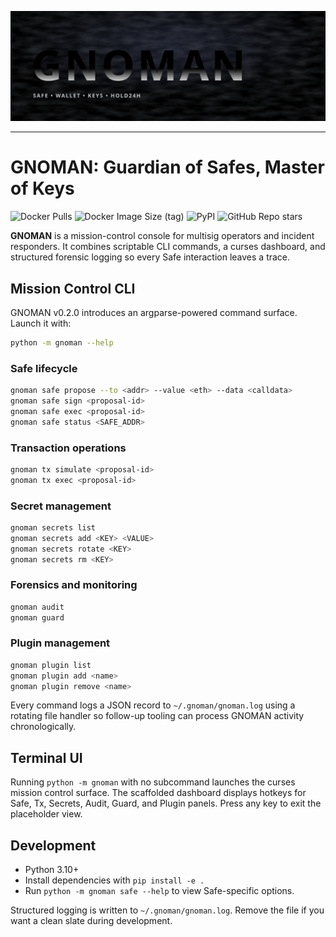 ![Sheen Banner](https://raw.githubusercontent.com/74Thirsty/74Thirsty/main/assets/gnoman.svg)

---

# GNOMAN: Guardian of Safes, Master of Keys

![Docker Pulls](https://img.shields.io/docker/pulls/gadgetsaavy/gnoman?style=for-the-badge&logo=docker&color=2496ED)
![Docker Image Size (tag)](https://img.shields.io/docker/image-size/gadgetsaavy/gnoman/latest?style=for-the-badge&logo=docker&color=0db7ed)
![PyPI](https://img.shields.io/pypi/v/gnoman-cli?style=for-the-badge&logo=python&color=3776AB)
![GitHub Repo stars](https://img.shields.io/github/stars/74Thirsty/gnoman-cli?style=for-the-badge&logo=github&color=181717)

**GNOMAN** is a mission-control console for multisig operators and incident responders. It combines scriptable CLI
commands, a curses dashboard, and structured forensic logging so every Safe interaction leaves a trace.

## Mission Control CLI

GNOMAN v0.2.0 introduces an argparse-powered command surface. Launch it with:

```bash
python -m gnoman --help
```

### Safe lifecycle

```bash
gnoman safe propose --to <addr> --value <eth> --data <calldata>
gnoman safe sign <proposal-id>
gnoman safe exec <proposal-id>
gnoman safe status <SAFE_ADDR>
```

### Transaction operations

```bash
gnoman tx simulate <proposal-id>
gnoman tx exec <proposal-id>
```

### Secret management

```bash
gnoman secrets list
gnoman secrets add <KEY> <VALUE>
gnoman secrets rotate <KEY>
gnoman secrets rm <KEY>
```

### Forensics and monitoring

```bash
gnoman audit
gnoman guard
```

### Plugin management

```bash
gnoman plugin list
gnoman plugin add <name>
gnoman plugin remove <name>
```

Every command logs a JSON record to `~/.gnoman/gnoman.log` using a rotating file handler so follow-up tooling can
process GNOMAN activity chronologically.

## Terminal UI

Running `python -m gnoman` with no subcommand launches the curses mission control surface. The scaffolded dashboard displays
hotkeys for Safe, Tx, Secrets, Audit, Guard, and Plugin panels. Press any key to exit the placeholder view.

## Development

* Python 3.10+
* Install dependencies with `pip install -e .`
* Run `python -m gnoman safe --help` to view Safe-specific options.

Structured logging is written to `~/.gnoman/gnoman.log`. Remove the file if you want a clean slate during development.
